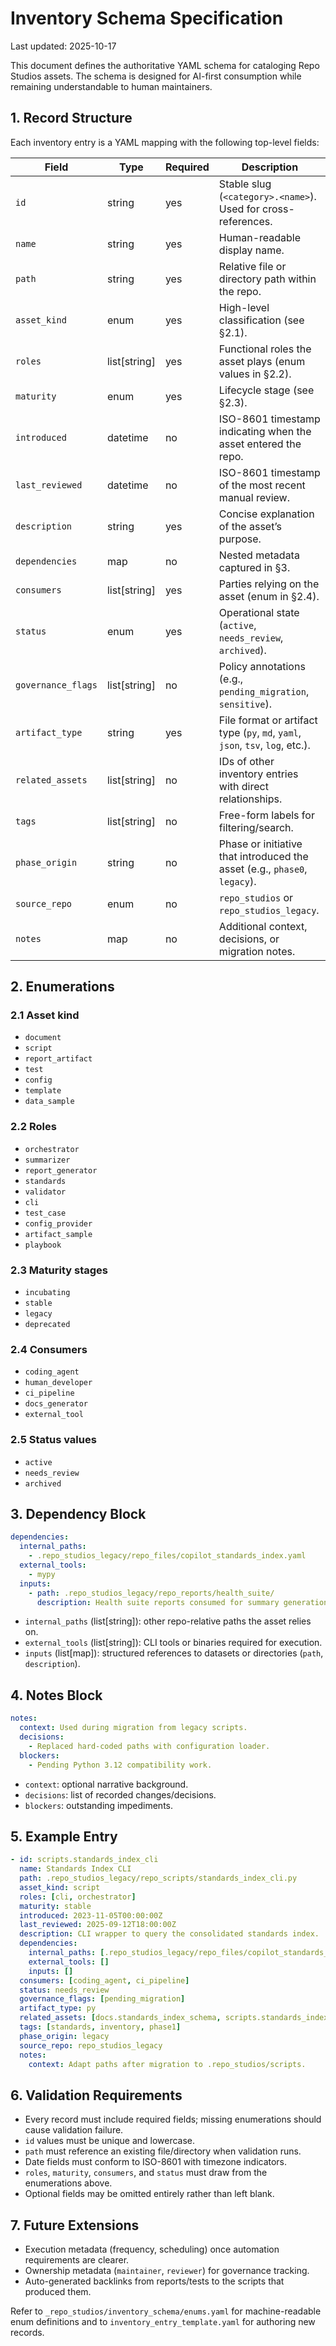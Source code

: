 # Inventory Schema Specification

Last updated: 2025-10-17

This document defines the authoritative YAML schema for cataloging Repo Studios assets. The schema is designed for AI-first consumption while remaining understandable to human maintainers.

## 1. Record Structure

Each inventory entry is a YAML mapping with the following top-level fields:

| Field | Type | Required | Description |
| ----- | ---- | -------- | ----------- |
| `id` | string | yes | Stable slug (`<category>.<name>`). Used for cross-references. |
| `name` | string | yes | Human-readable display name. |
| `path` | string | yes | Relative file or directory path within the repo. |
| `asset_kind` | enum | yes | High-level classification (see §2.1). |
| `roles` | list[string] | yes | Functional roles the asset plays (enum values in §2.2). |
| `maturity` | enum | yes | Lifecycle stage (see §2.3). |
| `introduced` | datetime | no | ISO-8601 timestamp indicating when the asset entered the repo. |
| `last_reviewed` | datetime | no | ISO-8601 timestamp of the most recent manual review. |
| `description` | string | yes | Concise explanation of the asset’s purpose. |
| `dependencies` | map | no | Nested metadata captured in §3. |
| `consumers` | list[string] | yes | Parties relying on the asset (enum in §2.4). |
| `status` | enum | yes | Operational state (`active`, `needs_review`, `archived`). |
| `governance_flags` | list[string] | no | Policy annotations (e.g., `pending_migration`, `sensitive`). |
| `artifact_type` | string | yes | File format or artifact type (`py`, `md`, `yaml`, `json`, `tsv`, `log`, etc.). |
| `related_assets` | list[string] | no | IDs of other inventory entries with direct relationships. |
| `tags` | list[string] | no | Free-form labels for filtering/search. |
| `phase_origin` | string | no | Phase or initiative that introduced the asset (e.g., `phase0`, `legacy`). |
| `source_repo` | enum | no | `repo_studios` or `repo_studios_legacy`. |
| `notes` | map | no | Additional context, decisions, or migration notes. |

## 2. Enumerations

### 2.1 Asset kind

- `document`
- `script`
- `report_artifact`
- `test`
- `config`
- `template`
- `data_sample`

### 2.2 Roles

- `orchestrator`
- `summarizer`
- `report_generator`
- `standards`
- `validator`
- `cli`
- `test_case`
- `config_provider`
- `artifact_sample`
- `playbook`

### 2.3 Maturity stages

- `incubating`
- `stable`
- `legacy`
- `deprecated`

### 2.4 Consumers

- `coding_agent`
- `human_developer`
- `ci_pipeline`
- `docs_generator`
- `external_tool`

### 2.5 Status values

- `active`
- `needs_review`
- `archived`

## 3. Dependency Block

```yaml
dependencies:
  internal_paths:
    - .repo_studios_legacy/repo_files/copilot_standards_index.yaml
  external_tools:
    - mypy
  inputs:
    - path: .repo_studios_legacy/repo_reports/health_suite/
      description: Health suite reports consumed for summary generation
```

- `internal_paths` (list[string]): other repo-relative paths the asset relies on.
- `external_tools` (list[string]): CLI tools or binaries required for execution.
- `inputs` (list[map]): structured references to datasets or directories (`path`, `description`).

## 4. Notes Block

```yaml
notes:
  context: Used during migration from legacy scripts.
  decisions:
    - Replaced hard-coded paths with configuration loader.
  blockers:
    - Pending Python 3.12 compatibility work.
```

- `context`: optional narrative background.
- `decisions`: list of recorded changes/decisions.
- `blockers`: outstanding impediments.

## 5. Example Entry

```yaml
- id: scripts.standards_index_cli
  name: Standards Index CLI
  path: .repo_studios_legacy/repo_scripts/standards_index_cli.py
  asset_kind: script
  roles: [cli, orchestrator]
  maturity: stable
  introduced: 2023-11-05T00:00:00Z
  last_reviewed: 2025-09-12T18:00:00Z
  description: CLI wrapper to query the consolidated standards index.
  dependencies:
    internal_paths: [.repo_studios_legacy/repo_files/copilot_standards_index.yaml]
    external_tools: []
    inputs: []
  consumers: [coding_agent, ci_pipeline]
  status: needs_review
  governance_flags: [pending_migration]
  artifact_type: py
  related_assets: [docs.standards_index_schema, scripts.standards_index_diff]
  tags: [standards, inventory, phase1]
  phase_origin: legacy
  source_repo: repo_studios_legacy
  notes:
    context: Adapt paths after migration to .repo_studios/scripts.
```

## 6. Validation Requirements

- Every record must include required fields; missing enumerations should cause validation failure.
- `id` values must be unique and lowercase.
- `path` must reference an existing file/directory when validation runs.
- Date fields must conform to ISO-8601 with timezone indicators.
- `roles`, `maturity`, `consumers`, and `status` must draw from the enumerations above.
- Optional fields may be omitted entirely rather than left blank.

## 7. Future Extensions

- Execution metadata (frequency, scheduling) once automation requirements are clearer.
- Ownership metadata (`maintainer`, `reviewer`) for governance tracking.
- Auto-generated backlinks from reports/tests to the scripts that produced them.

Refer to `_repo_studios/inventory_schema/enums.yaml` for machine-readable enum definitions and to `inventory_entry_template.yaml` for authoring new records.
